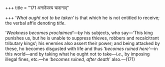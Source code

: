 +++
title = "171 अनादेयस्य चादानाद्"

+++
‘*What ought not to be taken*’ is that which he is not entitled to
receive; the verbal affix denoting *title*.

‘*Weakness becomes proclaimed*’—*by* his subjects, who say—‘This king
punishes us, but he is unable to suppress thieves, robbers and
recalcitrant tributary kings’; his enemies also assert their power; and
being attacked by these, ho becomes disgusted with life and thus
‘*becomes ruined here*’—in this world—and by taking what he ought not to
take—*i.e*., by imposing illegal fines, etc.—he ‘*becomes ruined, after
death*’ also.—(171)


